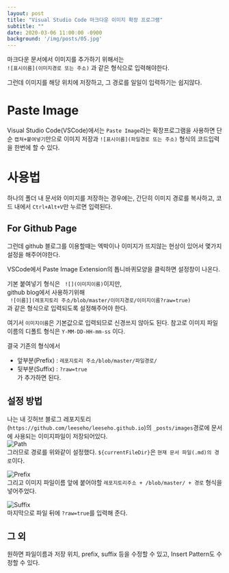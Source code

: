 ```yaml
---
layout: post
title: "Visual Studio Code 마크다운 이미지 확장 프로그램"
subtitle: ""
date: 2020-03-06 11:00:00 -0900
background: '/img/posts/05.jpg'
---
```


 마크다운 문서에서 이미지를 추가하기 위해서는  
 `![표시이름](이미지경로 또는 주소)` 과 같은 형식으로 입력해야한다.  

 그런데 이미지를 해당 위치에 저장하고, 그 경로를 일일이 입력하기는 쉽지않다.  

# Paste Image
 Visual Studio Code(VSCode)에서는 `Paste Image`라는 확장프로그램을 사용하면 단순 `캡쳐+붙여넣기`만으로 이미지 저장과 `![표시이름](파일경로 또는 주소)` 형식의 코드입력을 한번에 할 수 있다.

# 사용법
하나의 폴더 내 문서와 이미지를 저장하는 경우에는, 간단히 이미지 경로를 복사하고, 코드 내에서 `Ctrl+Alt+V`만 누르면 입력된다.  


## For Github Page
그런데 github 블로그를 이용할때는 엑박이나 이미지가 뜨지않는 현상이 있어서 몇가지 설정을 해주어야한다.

 VSCode에서 Paste Image Extension의 톱니바퀴모양을 클릭하면 설정창이 나온다.


기본 붙여넣기 형식은 ` ![](이미지이름)`이지만,  
github blog에서 사용하기위해  
` ![이름]](레포지토리 주소/blob/master/이미지경로/이미지이름?raw=true)`  
과 같은 형식으로 입력되도록 설정해주어야 한다. 

여기서 `이미지이름`은 기본값으로 입력되므로 신경쓰지 않아도 된다.  참고로 이미지 파일이름의 디폴트 형식은 `Y-MM-DD-HH-mm-ss` 이다.


결국 기존의 형식에서
 - 앞부분(Prefix) : `레포지토리 주소/blob/master/파일경로/`  
 - 뒷부분(Suffix) : `?raw=true`  
 가 추가하면 된다.
 



## 설정 방법
 나는 내 깃허브 블로그 레포지토리(`https://github.com/leeseho/leeseho.github.io`)의 `_posts/images`경로에 문서에 사용되는 이미지파일이 저장되어있다.  
![Path](https://github.com/leeseho/leeseho.github.io/blob/master/_posts/images/images/2020-03-06-11-41-25.png?raw=true)  
 그러므로 경로를 위와같이 설정했다. `${currentFileDir}`은 `현재 문서 파일(.md)의 경로`이다.


![Prefix](https://github.com/leeseho/leeseho.github.io/blob/master/_posts/images/images/2020-03-06-11-41-44.png?raw=true)  
 그리고 이미지 파일이름 앞에 붙어야할 `레포지토리주소 + /blob/master/ + 경로` 형식을 넣어주었다.


![Suffix](https://github.com/leeseho/leeseho.github.io/blob/master/_posts/images/images/2020-03-06-11-41-56.png?raw=true)  
마지막으로 파일 뒤에 `?raw=true`를 입력해 준다.


## 그 외
  원하면 파일이름과 저장 위치, prefix, suffix 등을 수정할 수 있고, Insert Pattern도 수정할 수 있다.  
  